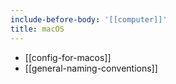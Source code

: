 ```yaml
---
include-before-body: '[[computer]]'
title: macOS
---
```


- [[config-for-macos]]
- [[general-naming-conventions]]
